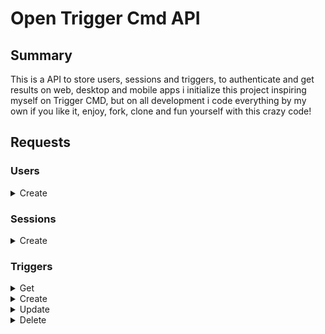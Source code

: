 # Open Trigger Cmd API

## Summary

This is a API to store users, sessions and triggers, to authenticate and get results on web, desktop and mobile apps
i initialize this project inspiring myself on Trigger CMD, but on all development i code everything by my own
if you like it, enjoy, fork, clone and fun yourself with this crazy code!

## Requests

### Users

<details>
  <summary>Create</summary>

  - curl:
    ```shell
      curl -kv -H 'Content-Type: application/json' -d '{"email": "root@root.com", "password": "123456"}' -X 'POST' "http://localhost:3333/api/v1/users/" | jq
    ```

  - status_code: 201 Created

  - return:
    ```json
    {
      "id": 11,
      "email": "root@root.com"
    }
    ```
</details>


### Sessions

<details>
  <summary>Create</summary>

  - curl:
    ```shell
      curl -kv -H 'Content-Type: application/json' -d '{"email": "root@root.com", "password": "123456"}' -X 'POST' "http://localhost:3333/api/v1/sessions/" | jq
    ```

  - status_code: 201 Created

  - return:
    ```json
    {
      "user": {
        "email": "root@root.com"
      },
      "token": "eyJhbGciOiJIUzI1NiIsInR5cCI6IkpXVCJ9.eyJpZCI6MTAsImlhdCI6MTU5Nzg4OTYwNiwiZXhwIjoxNTk3ODkzMjA2fQ.fWmdfQWT-6o6lmvWtIp4XofXwUor9GoOASUX9LXgIs4"
    }
    ```
</details>

### Triggers

<details>
  <summary>Get</summary>

  - curl:
    ```shell
      curl -kv -H 'Content-Type: application/json' -H 'authorization: bearer eyJhbGciOiJIUzI1NiIsInR5cCI6IkpXVCJ9.eyJpZCI6MSwiaWF0IjoxNTk4NTY2MzE3LCJleHAiOjE1OTg1Njk5MTd9.liza4XVdSDHQ1c3cGw7qjk1FcsXz0wHKtjcH2kHv8A4' -X 'GET' "http://localhost:3333/api/v1/triggers/" | jq
    ```

    - status_code: 200 Ok

    - return:
      ```json
      [
        {
          "id": 2,
          "name": "testing",
          "command": "sudo apt-get upgrade",
          "voice": "testing",
          "userId": 1,
          "createdAt": "2020-08-25T01:22:41.823Z",
          "updatedAt": "2020-08-25T01:22:41.823Z"
        }
      ]
      ```
</details>

<details>
  <summary>Create</summary>

  - curl:
    ```shell
      curl -kv -H 'Content-Type: application/json' -H 'authorization: bearer eyJhbGciOiJIUzI1NiIsInR5cCI6IkpXVCJ9.eyJpZCI6MSwiaWF0IjoxNTk4MzAxMzEyLCJleHAiOjE1OTgzMDQ5MTJ9.Si37s1JBHJLB1kX2VGKZKRFA2X3jsLDXSIvqD9Is9xk' -d '{ "name": "testing", "voice": "testing", "command": "sudo apt-get upgrade" }' -X 'POST' "http://localhost:3333/api/v1/triggers" | jq
    ```

  - status_code: 201 Created

  - return
    ```json
    {
      "id": 3,
      "name": "testing",
      "voice": "testing",
      "command": "sudo apt-get upgrade",
    }
    ```
</details>

<details>
  <summary>Update</summary>

  - curl:
    ```shell
    curl -kv -H 'Content-Type: application/json' -H 'authorization: bearer eyJhbGciOiJIUzI1NiIsInR5cCI6IkpXVCJ9.eyJpZCI6MSwiaWF0IjoxNTk5MDg1OTY1LCJleHAiOjE1OTkwODk1NjV9.MjjfrROX4vVZoaeu2qhOGmivcRSdwt4n7QyuCnR3jfc' -d '{ "name": "testing", "command": "sudo apt-get upgrade", "voice": "testing" }' -X 'PUT' "http://localhost:3333/api/v1/triggers/2" | jq
    ```

  - status: 202 accepted

  - return:
    ```json
    {  
      "name": "testing",
      "command": "sudo apt-get upgrade",
      "voice": "testing"
    }
    ```
</details>

<details>
  <summary>Delete</summary>

  - curl:
    ```shell
    curl -kv -H 'Content-Type: application/json' -H 'authorization: bearer eyJhbGciOiJIUzI1NiIsInR5cCI6IkpXVCJ9.eyJpZCI6MSwiaWF0IjoxNTk5MTY5Mzg1LCJleHAiOjE1OTkxNzI5ODV9.LMDdwsxBSKm6-WsVHhRtcQ11y8VjC5kXaop0lc0xKiM' -X 'DELETE' "http://localhost:3333/api/v1/triggers/4" | jq
    ```

  - status: 204 no content
</details>
